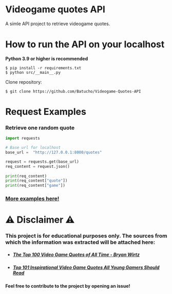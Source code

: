 # Videogame quotes API

A simle API project to retrieve videogame quotes.

# How to run the API on your localhost

**Python 3.9 or higher is recommended**
```
$ pip install -r requirements.txt
$ python src/__main__.py
```
Clone repository:
```
$ git clone https://github.com/Batucho/Videogame-Quotes-API
```

# Request Examples

### Retrieve one random quote
```py
import requests

# Base url for localhost
base_url =  "http://127.0.0.1:8000/quotes"

request = requests.get(base_url)
req_content = request.json()
  
print(req_content)
print(req_content["quote"])
print(req_content["game"])
```

### [More examples here!](https://github.com/Batucho/Videogame-Quotes-API/tree/main/examples/)

# ⚠ Disclaimer ⚠

### This project is for educational purposes only. The sources from which the information was extracted will be attached here:

+ #####  [The Top 100 Video Game Quotes of All Time -  Bryan Wirtz](https://www.gamedesigning.org/gaming/video-game-quotes/)
+ #####  [Top 101 Inspirational Video Game Quotes All Young Gamers Should Read](https://kidadl.com/articles/top-inspirational-video-game-quotes-all-young-gamers-should-read)

**Feel free to contribute to the project by opening an issue!**
